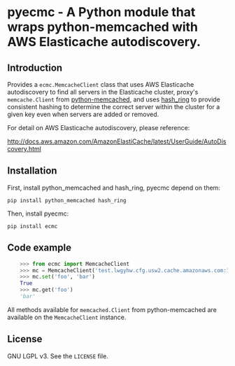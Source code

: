 # pyecmc - A Python module that wraps python-memcached with AWS Elasticache autodiscovery.

## Introduction
Provides a `ecmc.MemcacheClient` class that uses AWS Elasticache autodiscovery
to find all servers in the Elasticache cluster, proxy's `memcache.Client` from
[python-memcached](https://pypi.python.org/pypi/python-memcached), and uses
[hash_ring](https://pypi.python.org/pypi/hash_ring/) to provide consistent
hashing to determine the correct server within the cluster for a given key
even when servers are added or removed.

For detail on AWS Elasticache autodiscovery, please reference:

http://docs.aws.amazon.com/AmazonElastiCache/latest/UserGuide/AutoDiscovery.html



## Installation

First, install python_memcached and hash_ring, pyecmc depend on them:

    pip install python_memcached hash_ring

Then, install pyecmc:

    pip install ecmc


## Code example

```python
    >>> from ecmc import MemcacheClient
    >>> mc = MemcacheClient('test.lwgyhw.cfg.usw2.cache.amazonaws.com:11211')
    >>> mc.set('foo', 'bar')
    True
    >>> mc.get('foo')
    'bar'
```

All methods available for `memcached.Client` from python-memcached are
available on the `MemcacheClient` instance.


## License

GNU LGPL v3. See the `LICENSE` file.
